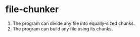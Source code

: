 # file-chunker
1. The program can divide any file into equally-sized chunks.
2. The program can build any file using its chunks.
